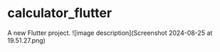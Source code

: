 # calculator_flutter

A new Flutter project.
![image description](Screenshot 2024-08-25 at 19.51.27.png)
